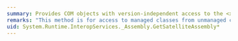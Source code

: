 ```yaml
---
summary: Provides COM objects with version-independent access to the <xref href="System.Reflection.Assembly.GetSatelliteAssembly*"></xref> methods.
remarks: "This method is for access to managed classes from unmanaged code, and should not be called from managed code.  \n  \n The <xref:System.Reflection.Assembly.GetSatelliteAssembly%2A> methods get the satellite assembly."
uid: System.Runtime.InteropServices._Assembly.GetSatelliteAssembly*
---
```


